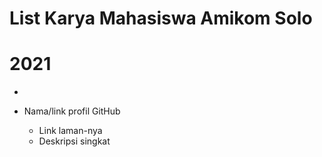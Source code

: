 # List Karya Mahasiswa Amikom Solo

# 2021
-






- Nama/link profil GitHub
  - Link laman-nya
  - Deskripsi singkat

